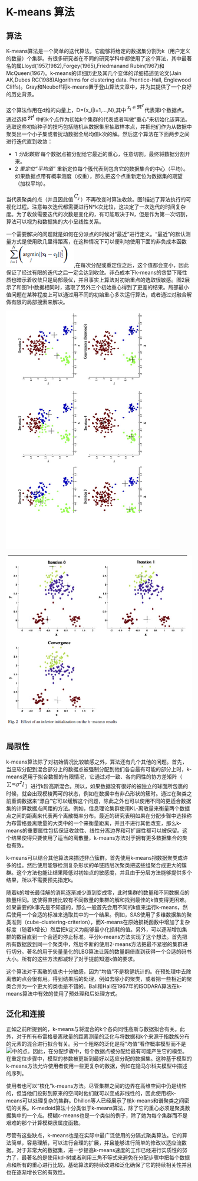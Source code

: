 # K-means 算法

## 算法

K-means算法是一个简单的迭代算法，它能够将给定的数据集分割为k（用户定义的数量）个集群。有很多研究者在不同的研究学科中都使用了这个算法，其中最著名的属Lloyd(1957,1982),Forgey(1965),Friedmanand Rubin(1967)和McQueen(1967)。k-means的详细历史及其几个变体的详细描述见论文(Jain AK,Dubes RC(1988)Algorithms for clustering data. Prentice-Hall, Englewood Cliffs)。Gray和Neuboff将k-means置于登山算法文章中，并为其提供了一个良好的历史背景。

这个算法作用在d维的向量上，D={x_i|i=1,…,N},其中![](https://github.com/ankang1993/data-mining-algorithms/blob/master/figure/Eqn1.gif)代表第i个数据点。通过选择![](https://github.com/ankang1993/data-mining-algorithms/blob/master/figure/Eqn2.gif)中的k个点作为初始k个集群的代表或者叫做“重心”来初始化该算法。选取这些初始种子的技巧包括随机从数据集里抽取样本点，并把他们作为从数据中聚类出一个小子集或者扰动数据全局均值k次的解。然后这个算法在下面两步之间进行迭代直到收敛：

- 1 *分配数据* 每个数据点被分配给它最近的重心，任意切割。最终将数据分割开来。
- 2 *重定位“平均值”* 重新定位每个簇代表到包含它的数据集合的中心（平均）。如果数据点带有概率测度（权重），那么把这个点重新定位为数据集的期望（加权平均）。

当代表聚类的点（并且因此值![](https://github.com/ankang1993/data-mining-algorithms/blob/master/figure/Eqn3.gif)）不再改变时算法收敛。图1描述了算法执行的可视化过程。注意每次迭代都需要进行N*k次比较，这决定了一次迭代的时间复杂度。为了收敛需要迭代的次数是变化的，有可能取决于N，但是作为第一次切割，算法可以视为和数据集的大小呈线性关系。

一个需要解决的问题就是如何在分派点的时候对“最近”进行定义。“最近”的默认测量方式是使用欧几里得距离，在这种情况下可以便利地使用下面的非负成本函数![](https://github.com/ankang1993/data-mining-algorithms/blob/master/figure/1.png),在每次分配或重定位之后，这个值都会变小，因此保证了经过有限的迭代之后一定会达到收敛。非凸成本下k-means的贪婪下降性质也暗示着收敛只是局部最优，并且事实上算法对初始重点的选取很敏感。图2展示了和图1中数据相同时，选取了另外三个初始重心得到了更差的结果。局部最小值问题在某种程度上可以通过用不同的初始重心多次运行算法，或者通过对融合解做有限的局部搜索来解决。

![](https://github.com/ankang1993/data-mining-algorithms/blob/master/figure/2.png)

![](https://github.com/ankang1993/data-mining-algorithms/blob/master/figure/3.png)

## 局限性

k-means算法除了对初始情况比较敏感之外，算法还有几个其他的问题。首先，当应软分配到混合部分上的数据点被强制分配到他们各自最有可能的部分上时，k-means适用于拟合数据的有限情况，它通过对一致、各向同性的协方差矩阵（![](https://github.com/ankang1993/data-mining-algorithms/blob/master/figure/Eqn4.gif)）进行k阶高斯混合。所以，如果数据没有很好的被独立的球面所包裹的时候，就会出现模棱两可的状态，例如在数据中有非凸形状的簇时。通过在聚类之前重调数据来“漂白”它可以缓解这个问题，除此之外也可以使用不同的更适合数据集的计算数据点间距的方法。例如，信息理论集群使用KL-离散量来衡量两个数据点之间的距离来代表两个离散概率分布。最近的研究表明如果在分配步骤中选择称为布雷格曼离散量的大类中的一个来衡量距离，并且不进行其他改变，那么k-means的重要属性包括保证收敛性、线性分离边界和可扩展性都可以被保留。这个结果使得只要使用了适当的离散量，k-means方法对于拥有更多数据集合的类也有效。

k-means可以结合其他算法来描述非凸簇群。首先使用k-means把数据聚类成许多的组。然后使用能够检测复杂形状的单链路层次聚类把这些组聚合成更大的簇群。这个方法也能让结果降低对初始点的敏感度，并且由于分层方法能够提供多个结果，所以不需要预先指定k。

随着k的增长最佳解的消耗逐渐减少直到变成零，此时集群的数量和不同数据点的数量相同。这使得直接比较有不同数量的集群的解和找到最佳的k值变得更困难。如果需要的k事先是不知道的，那么一般首先会用不同的k值来运行k-means，然后使用一个合适的标准来选取其中的一个结果。例如，SAS使用了多维数据集的聚类准则（cube-clustering-criterion），而X-means在原始损耗函数中增加了复杂标度（随着k增长）然后把k定义为能够最小化损耗的值。另外，可以逐渐增加集群的数目直到一个合适的停止标准。平分k-means方法实现了这个想法。首先把所有数据放到同一个聚类中，然后不断的使用2-means方法把最不紧密的集群进行切分。著名的用于矢量量化的LBG算法让簇的数量翻倍直到获得一个合适的码书大小。所有的这些方法都减轻了对于提前知道k值的要求。

这个算法对于离散的值也十分敏感，因为“均值”不是稳健统计的。在预处理中去除离散的点会很有用。得到结果后的处理，例如去除小的聚类，或者把一些相近的聚类合并为一个更大的类也是不错的。Ball和Hall在1967年的ISODARA算法在k-means算法中有效的使用了预处理和后处理方式。

## 泛化和连接

正如之前所提到的，k-means与将混合的k个各向同性高斯与数据拟合有关。此外，对于所有布雷格曼离散量的距离测量的泛化与将数据和k个来源于指数族分布的元素的混合进行拟合有关。另一个粗略的泛化是将“均值”看作概率模型而不是![](Eqn2.gif)中的点。因此，在分配步骤中，每个数据点被分配给最有可能产生它的模型。在重定位步骤中，模型的参数被更新到最好以适应分配的数据集。这种基于模型的k-means方法允许使用者使用一些更复杂的数据，例如在隐马尔科夫模型中描述的序列。

使用者也可以“核化”k-means方法。尽管集群之间的边界在高维空间中仍是线性的，但当他们投影到原来的空间时他们就可以变成非线性的，因此使用核k-means可以处理复杂的集群。Dhillon等人已经展示了核k-means和谱聚类之间密切的关系。K-medoid算法十分类似于k-means算法，除了它的重心必须是聚类数据集中的一个点。模糊c-means也是一个类似的例子，除了她为每个集群而不是艰难的那个计算模糊隶属度函数。

尽管有这些缺点，k-means也是在实际中最广泛使用的分隔式聚类算法。它的算法简单，容易理解，可以进行合理的扩展，并且能够进行简单的修改以适应流数据。对于非常大的数据集，进一步提高k-means速度的工作已经进行实质性的努力了，最著名的是使用kd-树或者利用三角不等式来避免在分配步骤中把每个数据点和所有的重心进行比较。基础算法的持续改进和泛化确保了它的持续相关性并且也在逐渐增长它的有效性。
